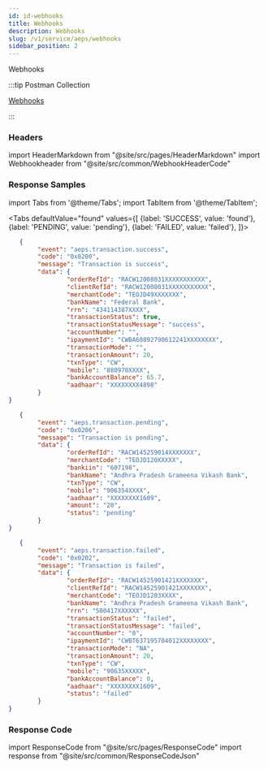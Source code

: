 ```yaml
---
id: id-webhooks
title: Webhooks
description: Webhooks
slug: /v1/service/aeps/webhooks
sidebar_position: 2
---
```


Webhooks

:::tip Postman Collection

<a href="https://www.google.com" target="_blank">Webhooks</a>

:::

### Headers

import HeaderMarkdown from "@site/src/pages/HeaderMarkdown"
import Webhookheader from "@site/src/common/WebhookHeaderCode"

<HeaderMarkdown data={Webhookheader}/>

### Response Samples

import Tabs from '@theme/Tabs';
import TabItem from '@theme/TabItem';

<Tabs
    defaultValue="found"
    values={[
        {label: 'SUCCESS', value: 'found'},
        {label: 'PENDING', value: 'pending'},
        {label: 'FAILED', value: 'failed'},
    ]}>

<TabItem value="found">

```json
   {
        "event": "aeps.transaction.success",
        "code": "0x0200",
        "message": "Transaction is success",
        "data": {
                "orderRefId": "RACW12008031XXXXXXXXXXX",
                "clientRefId": "RACW12008031XXXXXXXXXXX",
                "merchantCode": "TEOJD49XXXXXXX",
                "bankName": "Federal Bank",
                "rrn": "434114387XXXX",
                "transactionStatus": true,
                "transactionStatusMessage": "success",
                "accountNumber": "",
                "ipaymentId": "CWBA60892790612241XXXXXXXX",
                "transactionMode": "",
                "transactionAmount": 20,
                "txnType": "CW",
                "mobile": "880970XXXX",
                "bankAccountBalance": 65.7,
                "aadhaar": "XXXXXXXX4898"
        }
}
```

</TabItem>

<TabItem value="pending">

```json
   {
        "event": "aeps.transaction.pending",
        "code": "0x0206",
        "message": "Transaction is pending",
        "data": {
                "orderRefId": "RACW145259014XXXXXXX",
                "merchantCode": "TEOJD120XXXXX",
                "bankiin": "607198",
                "bankName": "Andhra Pradesh Grameena Vikash Bank",
                "txnType": "CW",
                "mobile": "906354XXXX",
                "aadhaar": "XXXXXXXX1609",
                "amount": "20",
                "status": "pending"
        }
}
```

</TabItem>

<TabItem value="failed">

```json
   {
        "event": "aeps.transaction.failed",
        "code": "0x0202",
        "message": "Transaction is failed",
        "data": {
                "orderRefId": "RACW14525901421XXXXXXX",
                "clientRefId": "RACW14525901421XXXXXXX",
                "merchantCode": "TEOJD1203XXXX",
                "bankName": "Andhra Pradesh Grameena Vikash Bank",
                "rrn": "500417XXXXXX",
                "transactionStatus": "failed",
                "transactionStatusMessage": "failed",
                "accountNumber": "0",
                "ipaymentId": "CWBT637195704012XXXXXXXX",
                "transactionMode": "NA",
                "transactionAmount": 20,
                "txnType": "CW",
                "mobile": "90635XXXXX",
                "bankAccountBalance": 0,
                "aadhaar": "XXXXXXXX1609",
                "status": "failed"
        }
}
```

</TabItem>
</Tabs>

### Response Code

import ResponseCode from "@site/src/pages/ResponseCode"
import response from "@site/src/common/ResponseCodeJson"

<ResponseCode data={response}/>